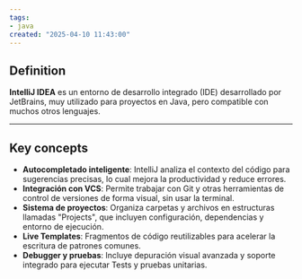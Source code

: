 ```yaml
---
tags:
- java
created: "2025-04-10 11:43:00"  
---
```


## **Definition**  
**IntelliJ IDEA** es un entorno de desarrollo integrado (IDE) desarrollado por JetBrains, muy utilizado para proyectos en Java, pero compatible con muchos otros lenguajes.

___  
## **Key concepts**

- **Autocompletado inteligente**: IntelliJ analiza el contexto del código para sugerencias precisas, lo cual mejora la productividad y reduce errores.
- **Integración con VCS**: Permite trabajar con Git y otras herramientas de control de versiones de forma visual, sin usar la terminal.
- **Sistema de proyectos**: Organiza carpetas y archivos en estructuras llamadas "Projects", que incluyen configuración, dependencias y entorno de ejecución.
- **Live Templates**: Fragmentos de código reutilizables para acelerar la escritura de patrones comunes.
- **Debugger y pruebas**: Incluye depuración visual avanzada y soporte integrado para ejecutar Tests y pruebas unitarias.

